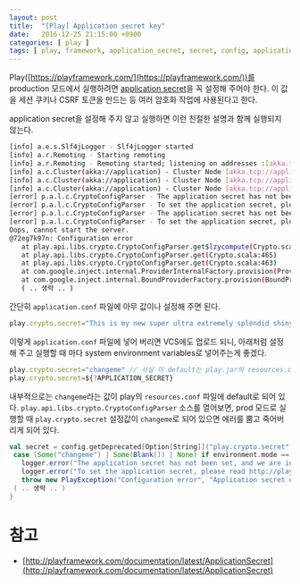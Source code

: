 ```yaml
---
layout: post
title:  "[Play] Application secret key"
date:   2016-12-25 21:15:00 +0900
categories: [ play ]
tags: [ play, framework, application_secret, secret, config, application.conf ]
---
```


Play([https://playframework.com/](https://playframework.com/))를 production 모드에서 실행하려면 [application secret](http://playframework.com/documentation/latest/ApplicationSecret)을 꼭 설정해 주어야 한다. 이 값을 세션 쿠키나 CSRF 토큰을 만드는 등 여러 암호화 작업에 사용된다고 한다.

application secret을 설정해 주지 않고 실행하면 이런 친절한 설명과 함께 실행되지 않는다.

```bash
[info] a.e.s.Slf4jLogger - Slf4jLogger started
[info] a.r.Remoting - Starting remoting
[info] a.r.Remoting - Remoting started; listening on addresses :[akka.tcp://application@172.19.0.101:2552]
[info] a.c.Cluster(akka://application) - Cluster Node [akka.tcp://application@172.19.0.101:2552] - Starting up…
[info] a.c.Cluster(akka://application) - Cluster Node [akka.tcp://application@172.19.0.101:2552] - Registered cluster JMX MBean [akka:type=Cluster]
[info] a.c.Cluster(akka://application) - Cluster Node [akka.tcp://application@172.19.0.101:2552] - Started up successfully
[error] p.a.l.c.CryptoConfigParser - The application secret has not been set, and we are in prod mode. Your application is not secure.
[error] p.a.l.c.CryptoConfigParser - To set the application secret, please read http://playframework.com/documentation/latest/ApplicationSecret
[error] p.a.l.c.CryptoConfigParser - The application secret has not been set, and we are in prod mode. Your application is not secure.
[error] p.a.l.c.CryptoConfigParser - To set the application secret, please read http://playframework.com/documentation/latest/ApplicationSecret
Oops, cannot start the server.
@72eg7k97n: Configuration error
   at play.api.libs.crypto.CryptoConfigParser.get$lzycompute(Crypto.scala:498)
   at play.api.libs.crypto.CryptoConfigParser.get(Crypto.scala:465)
   at play.api.libs.crypto.CryptoConfigParser.get(Crypto.scala:463)
   at com.google.inject.internal.ProviderInternalFactory.provision(ProviderInternalFactory.java:81)
   at com.google.inject.internal.BoundProviderFactory.provision(BoundProviderFactory.java:72)
   ( .. 생략 .. )
```

간단히 `application.conf` 파일에 아무 값이나 설정해 주면 된다.

```javascript
play.crypto.secret="This is my new super ultra extremely splendid shiny very very very strong and long secret key"
```

이렇게 `application.conf` 파일에 넣어 버리면 VCS에도 업로드 되니, 아래처럼 설정해 주고 실행할 때 마다 system environment variables로 넣어주는게 좋겠다.

```javascript
play.crypto.secret="changeme" // 사실 이 default는 play.jar의 resources.conf 안에 있기 때문에 없어도 된다.
play.crypto.secret=${?APPLICATION_SECRET}
```

내부적으로는 `changeme`라는 값이 play의 `resources.conf` 파일에 default로 되어 있다. `play.api.libs.crypto.CryptoConfigParser` 소스를 열어보면, prod 모드로 실행할 때 `play.crypto.secret` 설정값이 `changeme`로 되어 있으면 에러를 뿜고 죽어버리게 되어 있다.

```scala
val secret = config.getDeprecated[Option[String]]("play.crypto.secret", "application.secret") match {
 case (Some("changeme") | Some(Blank()) | None) if environment.mode == Mode.Prod =>
   logger.error("The application secret has not been set, and we are in prod mode. Your application is not secure.")
   logger.error("To set the application secret, please read http://playframework.com/documentation/latest/ApplicationSecret")
   throw new PlayException("Configuration error", "Application secret not set")
 ( .. 생략 .. )
}
```

# 참고
- [http://playframework.com/documentation/latest/ApplicationSecret](http://playframework.com/documentation/latest/ApplicationSecret)
